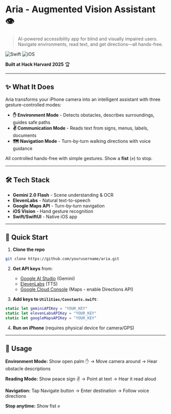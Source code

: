 # Aria - Augmented Vision Assistant 👁️

> AI-powered accessibility app for blind and visually impaired users. Navigate environments, read text, and get directions—all hands-free.

![Swift](https://img.shields.io/badge/Swift-5.9-orange.svg)
![iOS](https://img.shields.io/badge/iOS-17.0+-blue.svg)

**Built at Hack Harvard 2025** 🏆

---

## ✨ What It Does

Aria transforms your iPhone camera into an intelligent assistant with three gesture-controlled modes:

- **✋ Environment Mode** - Detects obstacles, describes surroundings, guides safe paths
- **✌️ Communication Mode** - Reads text from signs, menus, labels, documents
- **🗺️ Navigation Mode** - Turn-by-turn walking directions with voice guidance

All controlled hands-free with simple gestures. Show a **fist** (✊) to stop.

---

## 🛠️ Tech Stack

- **Gemini 2.0 Flash** - Scene understanding & OCR
- **ElevenLabs** - Natural text-to-speech
- **Google Maps API** - Turn-by-turn navigation
- **iOS Vision** - Hand gesture recognition
- **Swift/SwiftUI** - Native iOS app

---

## 🚀 Quick Start

1. **Clone the repo**
```bash
git clone https://github.com/yourusername/aria.git
```

2. **Get API keys** from:
   - [Google AI Studio](https://aistudio.google.com/app/apikey) (Gemini)
   - [ElevenLabs](https://elevenlabs.io/) (TTS)
   - [Google Cloud Console](https://console.cloud.google.com/) (Maps - enable Directions API)

3. **Add keys to `Utilities/Constants.swift`**:
```swift
static let geminiAPIKey = "YOUR_KEY"
static let elevenLabsAPIKey = "YOUR_KEY"
static let googleMapsAPIKey = "YOUR_KEY"
```

4. **Run on iPhone** (requires physical device for camera/GPS)

---

## 📱 Usage

**Environment Mode:** Show open palm ✋ → Move camera around → Hear obstacle descriptions

**Reading Mode:** Show peace sign ✌️ → Point at text → Hear it read aloud

**Navigation:** Tap Navigate button → Enter destination → Follow voice directions

**Stop anytime:** Show fist ✊
